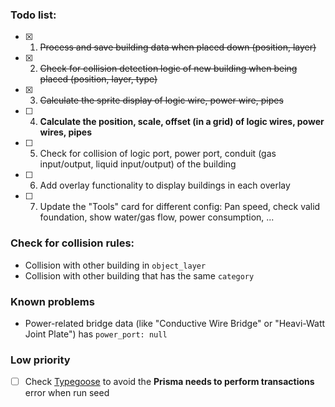 ### Todo list:

-   [x] 1. ~~Process and save building data when placed down (position, layer)~~
-   [x] 2. ~~Check for collision detection logic of new building when being placed (position, layer, type)~~
-   [x] 3. ~~Calculate the sprite display of logic wire, power wire, pipes~~
-   [ ] 4. **Calculate the position, scale, offset (in a grid) of logic wires, power wires, pipes**
-   [ ] 5. Check for collision of logic port, power port, conduit (gas input/output, liquid input/output) of the building
-   [ ] 6. Add overlay functionality to display buildings in each overlay
-   [ ] 7. Update the "Tools" card for different config: Pan speed, check valid foundation, show water/gas flow, power consumption, ...

### Check for collision rules:

-   Collision with other building in `object_layer`
-   Collision with other building that has the same `category`

### Known problems

-   Power-related bridge data (like "Conductive Wire Bridge" or "Heavi-Watt Joint Plate") has `power_port: null`

### Low priority

-   [ ] Check [Typegoose](https://github.com/typegoose/typegoose) to avoid the **Prisma needs to perform transactions** error when run seed
